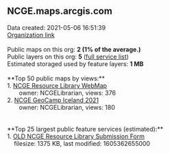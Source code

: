 <h2>NCGE.maps.arcgis.com</h2> Data created: 2021-05-06 16:51:39 <br /><a target='new' href='https://NCGE.maps.arcgis.com'>Organization link</a><br /><br />Public maps on this org: <b>2 (1% of the average.)</b><br />Public layers on this org: <b>5 </b>(<a target='new' href='https://services.arcgis.com/rCoBUuUZsrnrM2hd/ArcGIS/rest/services'>full service list</a>)<br />Estimated storaged used by feature layers: <b>1 MB</b><br /><br />**Top 50 public maps by views:**<br />  1. <a target='new' href='https://www.arcgis.com/home/item.html?id=9a57d500c03b4bdbab68570f2fc617cf'>NCGE Resource Library WebMap</a> <br />  &nbsp;&nbsp;&nbsp;&nbsp; &nbsp;&nbsp;owner: NCGELibrarian, views: 376<br />  2. <a target='new' href='https://www.arcgis.com/home/item.html?id=a9463a89e2bc4d619f9417dc31fe367f'>NCGE GeoCamp Iceland 2021</a> <br />  &nbsp;&nbsp;&nbsp;&nbsp; &nbsp;&nbsp;owner: NCGELibrarian, views: 180<br /><br /><br />**Top 25 largest public feature services (estimated):**<br /> 1. <a target='new' href='https://www.arcgis.com/home/item.html?id=99ef4ab0da7640658140af1ff232e695'>OLD NCGE Resource Library Submission Form</a><br /> &nbsp;&nbsp;&nbsp;&nbsp;filesize: 1375 KB, last modified: 1605362655000<br />